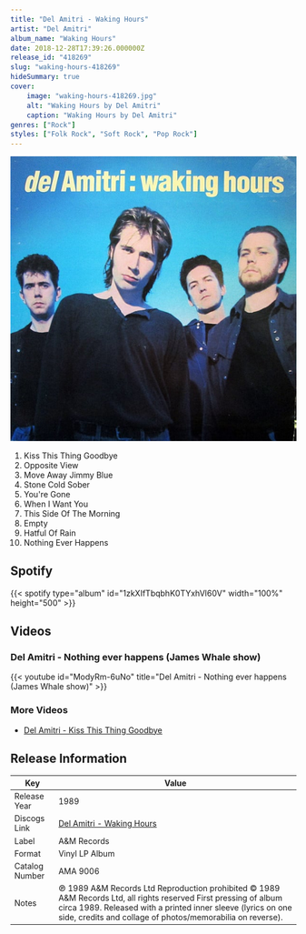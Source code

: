```yaml
---
title: "Del Amitri - Waking Hours"
artist: "Del Amitri"
album_name: "Waking Hours"
date: 2018-12-28T17:39:26.000000Z
release_id: "418269"
slug: "waking-hours-418269"
hideSummary: true
cover:
    image: "waking-hours-418269.jpg"
    alt: "Waking Hours by Del Amitri"
    caption: "Waking Hours by Del Amitri"
genres: ["Rock"]
styles: ["Folk Rock", "Soft Rock", "Pop Rock"]
---
```


![Waking Hours by Del Amitri](waking-hours-418269.jpg)

<!-- section break -->

1. Kiss This Thing Goodbye
2. Opposite View
3. Move Away Jimmy Blue
4. Stone Cold Sober
5. You're Gone
6. When I Want You
7. This Side Of The Morning
8. Empty
9. Hatful Of Rain
10. Nothing Ever Happens

<!-- section break -->


## Spotify
{{< spotify type="album" id="1zkXIfTbqbhK0TYxhVl60V" width="100%" height="500" >}}



## Videos
### Del Amitri - Nothing ever happens (James Whale show)
{{< youtube id="ModyRm-6uNo" title="Del Amitri - Nothing ever happens (James Whale show)" >}}<br>

### More Videos

- [Del Amitri - Kiss This Thing Goodbye](https://www.youtube.com/watch?v=Ify_f6XoqMU)


## Release Information
|  Key           | Value                                                |
| ---------------| ---------------------------------------------------- |
| Release Year   | 1989                                   |
| Discogs Link   | [Del Amitri - Waking Hours](https://www.discogs.com/release/418269-Del-Amitri-Waking-Hours) |
| Label          | A&M Records |
| Format         | Vinyl LP Album |
| Catalog Number | AMA 9006 |
| Notes | ℗ 1989 A&M Records Ltd Reproduction prohibited © 1989 A&M Records Ltd, all rights reserved First pressing of album circa 1989. Released with a printed inner sleeve (lyrics on one side, credits and collage of photos/memorabilia on reverse). |